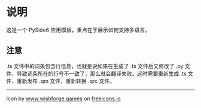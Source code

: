 # 说明

这是一个 PySide6 应用模板，重点在于展示如何支持多语言。

## 注意

.ts 文件中的词条包含行信息，也就是说如果在生成了 .ts 文件后又修改了 .py 文件，导致词条所在的行号不一致了，那么就会翻译失败。这时需要重新生成 .ts 文件，重新发布 .qm 文件，重新转换 .qrc 文件。

---

Icon by <a class="link_pro" href="https://freeicons.io/flat-social-media/social-whatsapp-whats-app-icon-30372">www.wishforge.games</a>
                on <a href="https://freeicons.io">freeicons.io</a>
